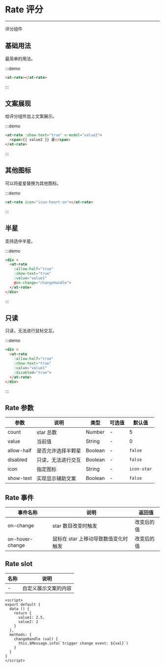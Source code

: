 
# Rate 评分

---

评分组件

## 基础用法

最简单的用法。

:::demo
```html
<at-rate></at-rate>
```
:::

## 文案展现

给评分组件加上文案展示。

:::demo
```html
<at-rate :show-text="true" v-model="value2">
  <span>{{ value2 }} 星</span>
</at-rate>
```
:::

## 其他图标

可以将星星替换为其他图标。

:::demo
```html
<at-rate icon="icon-heart-on"></at-rate>
```
:::

## 半星

支持选中半星。

:::demo
```html
<div >
  <at-rate
    :allow-half="true"
    :show-text="true"
    :value="value1"
    @on-change="changeHandle">
  </at-rate>
</div>
```
:::

## 只读

只读，无法进行鼠标交互。

:::demo
```html
<div >
  <at-rate
    :allow-half="true"
    :show-text="true"
    :value="value1"
    :disabled="true">
  </at-rate>
</div>
```
:::


## Rate 参数

| 参数      | 说明          | 类型      | 可选值                           | 默认值  |
|---------- |-------------- |---------- |--------------------------------  |-------- |
| count | star 总数 | Number | - | 5 |
| value | 当前值 | String | - | 0 |
| allow-half | 是否允许选择半颗星 | Boolean | - | `false` |
| disabled | 只读，无法进行交互 | Boolean | - | `false` |
| icon | 指定图标 | String | - | `icon-star` |
| show-text | 实现显示辅助文案 | Boolean | - | `false` |

## Rate 事件

| 事件名称      | 说明          | 返回值  |
|---------- |-------------- |---------- |
| on-change | star 数目改变时触发 | 改变后的值 |
| on-hover-change | 鼠标在 star 上移动导致数值变化时触发 | 改变后的值 |


## Rate slot

| 名称      | 说明 |
|----------|-------- |
| - | 自定义展示文案的内容 |


```
<script>
export default {
  data () {
    return {
      value1: 2.5,
      value2: 2
    }
  },
  methods: {
    changeHandle (val) {
      this.$Message.info(`trigger change event: ${val}`)
    }
  }
}
</script>
```